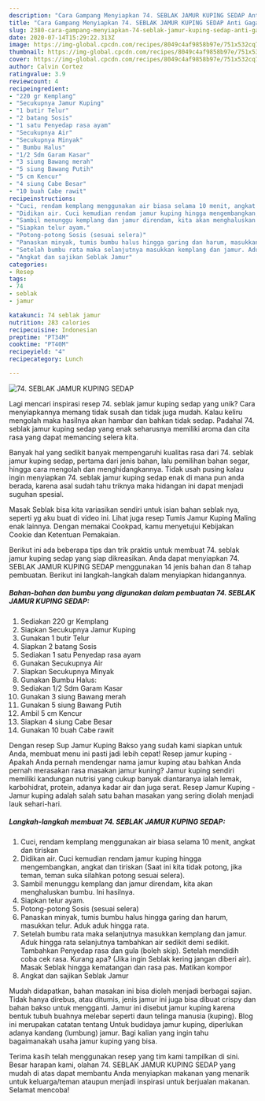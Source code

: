 ```yaml
---
description: "Cara Gampang Menyiapkan 74. SEBLAK JAMUR KUPING SEDAP Anti Gagal"
title: "Cara Gampang Menyiapkan 74. SEBLAK JAMUR KUPING SEDAP Anti Gagal"
slug: 2380-cara-gampang-menyiapkan-74-seblak-jamur-kuping-sedap-anti-gagal
date: 2020-07-14T15:29:22.313Z
image: https://img-global.cpcdn.com/recipes/8049c4af9858b97e/751x532cq70/74-seblak-jamur-kuping-sedap-foto-resep-utama.jpg
thumbnail: https://img-global.cpcdn.com/recipes/8049c4af9858b97e/751x532cq70/74-seblak-jamur-kuping-sedap-foto-resep-utama.jpg
cover: https://img-global.cpcdn.com/recipes/8049c4af9858b97e/751x532cq70/74-seblak-jamur-kuping-sedap-foto-resep-utama.jpg
author: Calvin Cortez
ratingvalue: 3.9
reviewcount: 4
recipeingredient:
- "220 gr Kemplang"
- "Secukupnya Jamur Kuping"
- "1 butir Telur"
- "2 batang Sosis"
- "1 satu Penyedap rasa ayam"
- "Secukupnya Air"
- "Secukupnya Minyak"
- " Bumbu Halus"
- "1/2 Sdm Garam Kasar"
- "3 siung Bawang merah"
- "5 siung Bawang Putih"
- "5 cm Kencur"
- "4 siung Cabe Besar"
- "10 buah Cabe rawit"
recipeinstructions:
- "Cuci, rendam kemplang menggunakan air biasa selama 10 menit, angkat dan tiriskan"
- "Didikan air. Cuci kemudian rendam jamur kuping hingga mengembangkan, angkat dan tiriskan (Saat ini kita tidak potong, jika teman, teman suka silahkan potong sesuai selera)."
- "Sambil menunggu kemplang dan jamur direndam, kita akan menghaluskan bumbu. Ini hasilnya."
- "Siapkan telur ayam."
- "Potong-potong Sosis (sesuai selera)"
- "Panaskan minyak, tumis bumbu halus hingga garing dan harum, masukkan telur. Aduk aduk hingga rata."
- "Setelah bumbu rata maka selanjutnya masukkan kemplang dan jamur. Aduk hingga rata selanjutnya tambahkan air sedikit demi sedikit. Tambahkan Penyedap rasa dan gula (boleh skip). Setelah mendidih coba cek rasa. Kurang apa? (Jika ingin Seblak kering jangan diberi air). Masak Seblak hingga kematangan dan rasa pas. Matikan kompor"
- "Angkat dan sajikan Seblak Jamur"
categories:
- Resep
tags:
- 74
- seblak
- jamur

katakunci: 74 seblak jamur 
nutrition: 283 calories
recipecuisine: Indonesian
preptime: "PT34M"
cooktime: "PT40M"
recipeyield: "4"
recipecategory: Lunch

---
```



![74. SEBLAK JAMUR KUPING SEDAP](https://img-global.cpcdn.com/recipes/8049c4af9858b97e/751x532cq70/74-seblak-jamur-kuping-sedap-foto-resep-utama.jpg)

Lagi mencari inspirasi resep 74. seblak jamur kuping sedap yang unik? Cara menyiapkannya memang tidak susah dan tidak juga mudah. Kalau keliru mengolah maka hasilnya akan hambar dan bahkan tidak sedap. Padahal 74. seblak jamur kuping sedap yang enak seharusnya memiliki aroma dan cita rasa yang dapat memancing selera kita.

Banyak hal yang sedikit banyak mempengaruhi kualitas rasa dari 74. seblak jamur kuping sedap, pertama dari jenis bahan, lalu pemilihan bahan segar, hingga cara mengolah dan menghidangkannya. Tidak usah pusing kalau ingin menyiapkan 74. seblak jamur kuping sedap enak di mana pun anda berada, karena asal sudah tahu triknya maka hidangan ini dapat menjadi suguhan spesial.

Masak Seblak bisa kita variasikan sendiri untuk isian bahan seblak nya, seperti yg aku buat di video ini. Lihat juga resep Tumis Jamur Kuping Maling enak lainnya. Dengan memakai Cookpad, kamu menyetujui Kebijakan Cookie dan Ketentuan Pemakaian.


Berikut ini ada beberapa tips dan trik praktis untuk membuat 74. seblak jamur kuping sedap yang siap dikreasikan. Anda dapat menyiapkan 74. SEBLAK JAMUR KUPING SEDAP menggunakan 14 jenis bahan dan 8 tahap pembuatan. Berikut ini langkah-langkah dalam menyiapkan hidangannya.

<!--inarticleads1-->

##### Bahan-bahan dan bumbu yang digunakan dalam pembuatan 74. SEBLAK JAMUR KUPING SEDAP:

1. Sediakan 220 gr Kemplang
1. Siapkan Secukupnya Jamur Kuping
1. Gunakan 1 butir Telur
1. Siapkan 2 batang Sosis
1. Sediakan 1 satu Penyedap rasa ayam
1. Gunakan Secukupnya Air
1. Siapkan Secukupnya Minyak
1. Gunakan  Bumbu Halus:
1. Sediakan 1/2 Sdm Garam Kasar
1. Gunakan 3 siung Bawang merah
1. Gunakan 5 siung Bawang Putih
1. Ambil 5 cm Kencur
1. Siapkan 4 siung Cabe Besar
1. Gunakan 10 buah Cabe rawit


Dengan resep Sup Jamur Kuping Bakso yang sudah kami siapkan untuk Anda, membuat menu ini pasti jadi lebih cepat! Resep jamur kuping - Apakah Anda pernah mendengar nama jamur kuping atau bahkan Anda pernah merasakan rasa masakan jamur kuning? Jamur kuping sendiri memiliki kandungan nutrisi yang cukup banyak diantaranya ialah lemak, karbohidrat, protein, adanya kadar air dan juga serat. Resep Jamur Kuping - Jamur kuping adalah salah satu bahan masakan yang sering diolah menjadi lauk sehari-hari. 

<!--inarticleads2-->

##### Langkah-langkah membuat 74. SEBLAK JAMUR KUPING SEDAP:

1. Cuci, rendam kemplang menggunakan air biasa selama 10 menit, angkat dan tiriskan
1. Didikan air. Cuci kemudian rendam jamur kuping hingga mengembangkan, angkat dan tiriskan (Saat ini kita tidak potong, jika teman, teman suka silahkan potong sesuai selera).
1. Sambil menunggu kemplang dan jamur direndam, kita akan menghaluskan bumbu. Ini hasilnya.
1. Siapkan telur ayam.
1. Potong-potong Sosis (sesuai selera)
1. Panaskan minyak, tumis bumbu halus hingga garing dan harum, masukkan telur. Aduk aduk hingga rata.
1. Setelah bumbu rata maka selanjutnya masukkan kemplang dan jamur. Aduk hingga rata selanjutnya tambahkan air sedikit demi sedikit. Tambahkan Penyedap rasa dan gula (boleh skip). Setelah mendidih coba cek rasa. Kurang apa? (Jika ingin Seblak kering jangan diberi air). Masak Seblak hingga kematangan dan rasa pas. Matikan kompor
1. Angkat dan sajikan Seblak Jamur


Mudah didapatkan, bahan masakan ini bisa dioleh menjadi berbagai sajian. Tidak hanya direbus, atau ditumis, jenis jamur ini juga bisa dibuat crispy dan bahan bakso untuk mengganti. Jamur ini disebut jamur kuping karena bentuk tubuh buahnya melebar seperti daun telinga manusia (kuping). Blog ini merupakan catatan tentang Untuk budidaya jamur kuping, diperlukan adanya kandang (lumbung) jamur. Bagi kalian yang ingin tahu bagaimanakah usaha jamur kuping yang bisa. 

Terima kasih telah menggunakan resep yang tim kami tampilkan di sini. Besar harapan kami, olahan 74. SEBLAK JAMUR KUPING SEDAP yang mudah di atas dapat membantu Anda menyiapkan makanan yang menarik untuk keluarga/teman ataupun menjadi inspirasi untuk berjualan makanan. Selamat mencoba!
